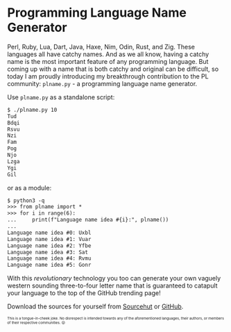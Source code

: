 Programming Language Name Generator
===================================

Perl, Ruby, Lua, Dart, Java, Haxe, Nim, Odin, Rust, and Zig. These languages
all have catchy names. And as we all know, having a catchy name is the most
important feature of any programming language. But coming up with a name that
is both catchy and original can be difficult, so today I am proudly introducing
my breakthrough contribution to the PL community: `plname.py` - a programming
language name generator.

Use `plname.py` as a standalone script:

```sh
$ ./plname.py 10
Tud
Bdqi
Rsvu
Nzi
Fam
Pog
Njo
Lzga
Ygi
Gil
```

or as a module:

```txt
$ python3 -q
>>> from plname import *
>>> for i in range(6):
...     print(f"Language name idea #{i}:", plname())
...
Language name idea #0: Uxbl
Language name idea #1: Vuar
Language name idea #2: Yfbe
Language name idea #3: Sat
Language name idea #4: Rvmu
Language name idea #5: Gonr
```

With this *revolutionary* technology you too can generate your own vaguely
western sounding three-to-four letter name that is guaranteed to catapult your
language to the top of the GitHub trending page!

Download the sources for yourself from
[Sourcehut](https://git.sr.ht/~ashn/plname) or
[GitHub](https://github.com/ash-nolan/plname).

<small><small><small>
This is a tongue-in-cheek joke. No disrespect is intended towards any of the
aforementioned languages, their authors, or members of their respective
communities. 😛
</small></small></small>
